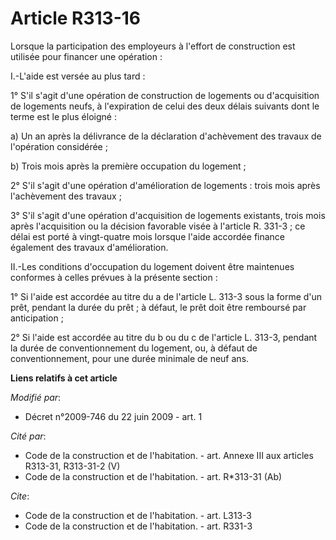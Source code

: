 # Article R313-16

Lorsque la participation des employeurs à l'effort de construction est utilisée pour financer une opération : 

I.-L'aide est versée au plus tard : 

1° S'il s'agit d'une opération de construction de logements ou d'acquisition de logements neufs, à l'expiration de celui des
deux délais suivants dont le terme est le plus éloigné : 

a) Un an après la délivrance de la déclaration d'achèvement des travaux de l'opération considérée ; 

b) Trois mois après la première occupation du logement ; 

2° S'il s'agit d'une opération d'amélioration de logements : trois mois après l'achèvement des travaux ; 

3° S'il s'agit d'une opération d'acquisition de logements existants, trois mois après l'acquisition ou la décision favorable
visée à l'article R. 331-3 ; ce délai est porté à vingt-quatre mois lorsque l'aide accordée finance également des travaux
d'amélioration. 

II.-Les conditions d'occupation du logement doivent être maintenues conformes à celles prévues à la présente section : 

1° Si l'aide est accordée au titre du a de l'article L. 313-3 sous la forme d'un prêt, pendant la durée du prêt ; à défaut,
le prêt doit être remboursé par anticipation ; 

2° Si l'aide est accordée au titre du b ou du c de l'article L. 313-3, pendant la durée de conventionnement du logement, ou,
à défaut de conventionnement, pour une durée minimale de neuf ans.

**Liens relatifs à cet article**

_Modifié par_:

  - Décret n°2009-746 du 22 juin 2009 - art. 1

_Cité par_:

  - Code de la construction et de l'habitation. - art. Annexe III aux articles R313-31, R313-31-2 (V)
  - Code de la construction et de l'habitation. - art. R*313-31 (Ab)

_Cite_:

  - Code de la construction et de l'habitation. - art. L313-3
  - Code de la construction et de l'habitation. - art. R331-3
